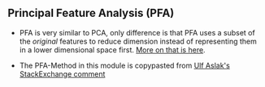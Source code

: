 ## Principal Feature Analysis (PFA)

* PFA is very similar to PCA, only difference is that PFA uses a subset of the
  *original* features to reduce dimension instead of representing them in a lower
  dimensional space first. [More on that is here](http://venom.cs.utsa.edu/dmz/techrep/2007/CS-TR-2007-011.pdf).

* The PFA-Method in this module is copypasted from [Ulf Aslak's StackExchange
  comment](https://stats.stackexchange.com/questions/108743/methods-in-r-or-python-to-perform-feature-selection-in-unsupervised-learning)

